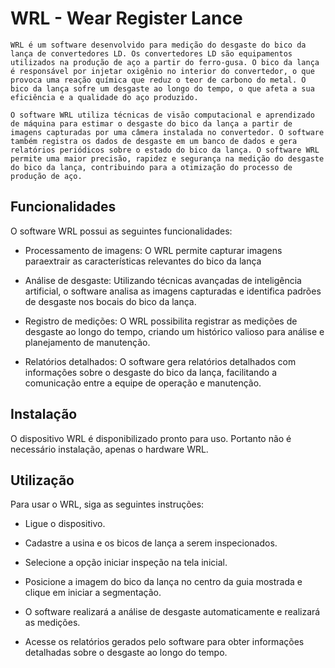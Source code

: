 # WRL - Wear Register Lance

    WRL é um software desenvolvido para medição do desgaste do bico da lança de convertedores LD. Os convertedores LD são equipamentos utilizados na produção de aço a partir do ferro-gusa. O bico da lança é responsável por injetar oxigênio no interior do convertedor, o que provoca uma reação química que reduz o teor de carbono do metal. O bico da lança sofre um desgaste ao longo do tempo, o que afeta a sua eficiência e a qualidade do aço produzido.

    O software WRL utiliza técnicas de visão computacional e aprendizado de máquina para estimar o desgaste do bico da lança a partir de imagens capturadas por uma câmera instalada no convertedor. O software também registra os dados de desgaste em um banco de dados e gera relatórios periódicos sobre o estado do bico da lança. O software WRL permite uma maior precisão, rapidez e segurança na medição do desgaste do bico da lança, contribuindo para a otimização do processo de produção de aço.

## Funcionalidades

O software WRL possui as seguintes funcionalidades:

-   Processamento de imagens: O WRL permite capturar imagens paraextrair as características relevantes do bico da lança

-   Análise de desgaste: Utilizando técnicas avançadas de inteligência artificial, o software analisa as imagens capturadas e identifica padrões de desgaste nos bocais do bico da lança.

-   Registro de medições: O WRL possibilita registrar as medições de desgaste ao longo do tempo, criando um histórico valioso para análise e planejamento de manutenção.

-   Relatórios detalhados: O software gera relatórios detalhados com informações sobre o desgaste do bico da lança, facilitando a comunicação entre a equipe de operação e manutenção.

## Instalação

O dispositivo WRL é disponibilizado pronto para uso. Portanto não é necessário instalação, apenas o hardware WRL.

## Utilização

Para usar o WRL, siga as seguintes instruções:

-   Ligue o dispositivo.

-   Cadastre a usina e os bicos de lança a serem inspecionados.

-   Selecione a opção iniciar inspeção na tela inicial.

-   Posicione a imagem do bico da lança no centro da guia mostrada e clique em iniciar a segmentação.

-   O software realizará a análise de desgaste automaticamente e realizará as medições.

-   Acesse os relatórios gerados pelo software para obter informações detalhadas sobre o desgaste ao longo do tempo.
